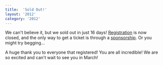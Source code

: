 ```yaml
---
title:  'Sold Out!'
layout: '2012'
category: '2012'
---
```

We can't believe it, but we sold out in just 16 days! [Registration](/2012/register) is now closed, and the only way to get a ticket is through a [sponsorship](/2012/prospectus). Or you might try begging...

A huge thank you to everyone that registered! You are all incredible! We are so excited and can't wait to see you in March!

